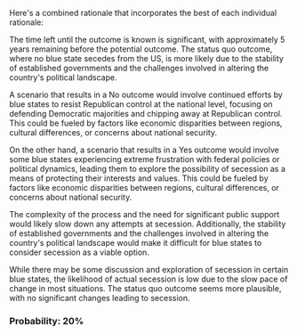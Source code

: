 Here's a combined rationale that incorporates the best of each individual rationale:

The time left until the outcome is known is significant, with approximately 5 years remaining before the potential outcome. The status quo outcome, where no blue state secedes from the US, is more likely due to the stability of established governments and the challenges involved in altering the country's political landscape.

A scenario that results in a No outcome would involve continued efforts by blue states to resist Republican control at the national level, focusing on defending Democratic majorities and chipping away at Republican control. This could be fueled by factors like economic disparities between regions, cultural differences, or concerns about national security.

On the other hand, a scenario that results in a Yes outcome would involve some blue states experiencing extreme frustration with federal policies or political dynamics, leading them to explore the possibility of secession as a means of protecting their interests and values. This could be fueled by factors like economic disparities between regions, cultural differences, or concerns about national security.

The complexity of the process and the need for significant public support would likely slow down any attempts at secession. Additionally, the stability of established governments and the challenges involved in altering the country's political landscape would make it difficult for blue states to consider secession as a viable option.

While there may be some discussion and exploration of secession in certain blue states, the likelihood of actual secession is low due to the slow pace of change in most situations. The status quo outcome seems more plausible, with no significant changes leading to secession.

### Probability: 20%